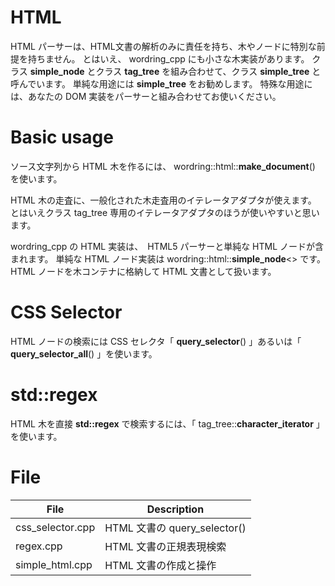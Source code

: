 ﻿HTML
====

HTML パーサーは、HTML文書の解析のみに責任を持ち、木やノードに特別な前提を持ちません。
とはいえ、 wordring_cpp にも小さな木実装があります。
クラス **simple_node** とクラス **tag_tree** を組み合わせて、クラス **simple_tree** と呼んでいます。
単純な用途には **simple_tree** をお勧めします。
特殊な用途には、あなたの DOM 実装をパーサーと組み合わせてお使いください。

# Basic usage

ソース文字列から	HTML 木を作るには、 wordring\::html\::**make_document**() を使います。

HTML 木の走査に、一般化された木走査用のイテレータアダプタが使えます。
とはいえクラス tag_tree 専用のイテレータアダプタのほうが使いやすいと思います。

wordring_cpp の HTML 実装は、　HTML5 パーサーと単純な HTML ノードが含まれます。
単純な HTML ノード実装は wordring\::html\::**simple_node**<> です。
HTML ノードを木コンテナに格納して HTML 文書として扱います。

# CSS Selector

HTML ノードの検索には CSS セレクタ「 **query_selector**() 」あるいは「 **query_selector_all**() 」を使います。

# std::regex

HTML 木を直接 **std::regex** で検索するには、「 tag_tree::**character_iterator** 」を使います。

# File

| File             | Description                  |
| ----             | ----                         |
| css_selector.cpp | HTML 文書の query_selector() |
| regex.cpp        | HTML 文書の正規表現検索       |
| simple_html.cpp  | HTML 文書の作成と操作         |
